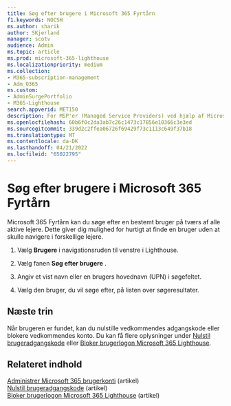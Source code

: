 ```yaml
---
title: Søg efter brugere i Microsoft 365 Fyrtårn
f1.keywords: NOCSH
ms.author: sharik
author: SKjerland
manager: scotv
audience: Admin
ms.topic: article
ms.prod: microsoft-365-lighthouse
ms.localizationpriority: medium
ms.collection:
- M365-subscription-management
- Adm_O365
ms.custom:
- AdminSurgePortfolio
- M365-Lighthouse
search.appverid: MET150
description: For MSP'er (Managed Service Providers) ved hjælp af Microsoft 365 Lighthouse kan du få mere at vide om, hvordan du søger efter brugere.
ms.openlocfilehash: 60b6f0c2da3ab7c26c1473c17856e10366c3e3ed
ms.sourcegitcommit: 339d2c2ffea06726f69429f73c1113c649f37b18
ms.translationtype: MT
ms.contentlocale: da-DK
ms.lasthandoff: 04/21/2022
ms.locfileid: "65022795"
---
```

# <a name="search-for-users-in-microsoft-365-lighthouse"></a>Søg efter brugere i Microsoft 365 Fyrtårn

Microsoft 365 Fyrtårn kan du søge efter en bestemt bruger på tværs af alle aktive lejere. Dette giver dig mulighed for hurtigt at finde en bruger uden at skulle navigere i forskellige lejere.

1. Vælg **Brugere** i navigationsruden til venstre i Lighthouse.

2. Vælg fanen **Søg efter brugere** .

3. Angiv et vist navn eller en brugers hovednavn (UPN) i søgefeltet.

4. Vælg den bruger, du vil søge efter, på listen over søgeresultater.

## <a name="next-steps"></a>Næste trin

Når brugeren er fundet, kan du nulstille vedkommendes adgangskode eller blokere vedkommendes konto. Du kan få flere oplysninger under [Nulstil brugeradgangskode](m365-lighthouse-reset-user-password.md) eller [Bloker brugerlogon Microsoft 365 Lighthouse](m365-lighthouse-block-user-signin.md).

## <a name="related-content"></a>Relateret indhold

[Administrer Microsoft 365 brugerkonti](../enterprise/manage-microsoft-365-accounts.md) (artikel)\
[Nulstil brugeradgangskode](m365-lighthouse-reset-user-password.md) (artikel)\
[Bloker brugerlogon Microsoft 365 Lighthouse](m365-lighthouse-block-user-signin.md) (artikel)
